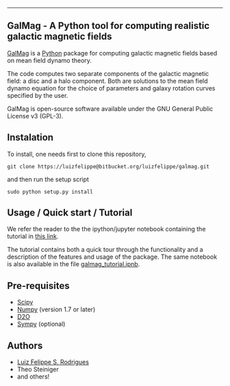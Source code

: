 ---------------------------------------------------------------------------
 GalMag - A Python tool for computing realistic galactic magnetic fields
---------------------------------------------------------------------------

[GalMag](http://www.mas.ncl.ac.uk/~nlfsr/galmag) is a
[Python](http://www.python.org)  package for computing galactic magnetic
fields based on mean field dynamo theory.

The code computes two separate components of the galactic magnetic
field: a disc and a halo component. Both are solutions to the mean field
dynamo equation for the choice of parameters and galaxy rotation curves
specified by the user.

GalMag is open-source software available under the GNU General Public License v3 (GPL-3).

## Instalation ##

To install, one needs first to clone this repository,

```git clone https://luizfelippe@bitbucket.org/luizfelippe/galmag.git```

and then run the setup script

```sudo python setup.py install```

## Usage / Quick start / Tutorial ##

We refer the reader to the the ipython/jupyter notebook containing 
the tutorial in 
[this link](http://nbviewer.jupyter.org/url/www.mas.ncl.ac.uk/%7Enlfsr/galmag/galmag_tutorial.ipynb).

The tutorial contains both a quick tour through the functionality and a 
description of the features and usage of the package. The same notebook 
is also available in the file 
[galmag_tutorial.ipnb](galmag_tutorial.ipynb).



## Pre-requisites ##

- [Scipy](http://www.scipy.org/scipylib/index.html)
- [Numpy](http://www.numpy.org) (version 1.7 or later)
- [D2O](https://gitlab.mpcdf.mpg.de/ift/D2O/tree/master)
- [Sympy](http://www.sympy.org/en/index.html) (optional)


## Authors ##

- [Luiz Felippe S. Rodrigues](http://www.mas.ncl.ac.uk/~nlfsr/)
- Theo Steiniger
- and others!